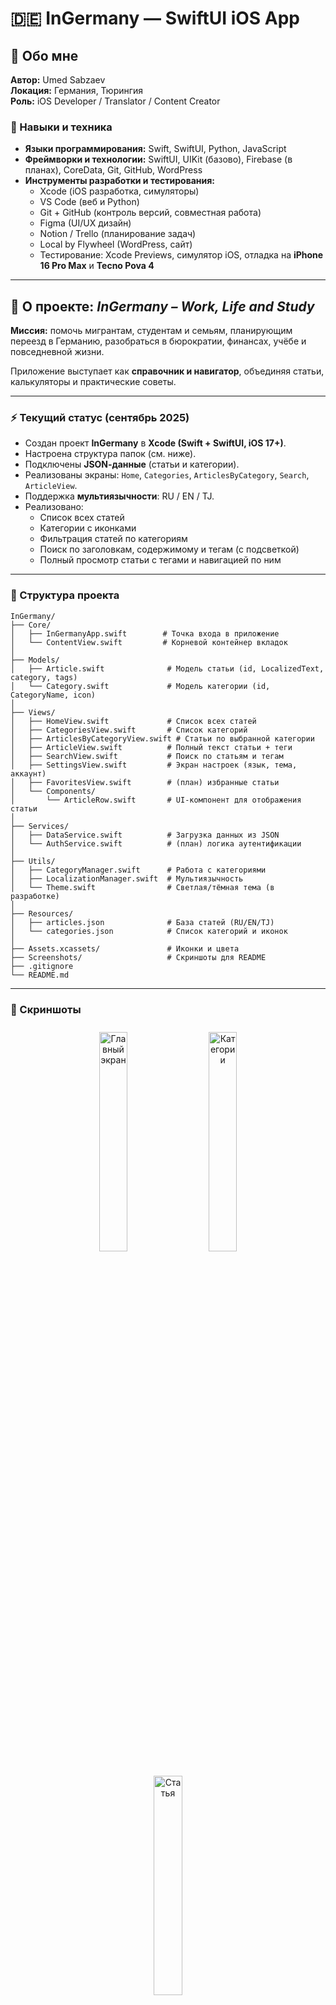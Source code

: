 # 🇩🇪 InGermany — SwiftUI iOS App

## 👤 Обо мне

**Автор:** Umed Sabzaev  
**Локация:** Германия, Тюрингия  
**Роль:** iOS Developer / Translator / Content Creator  

### 🔧 Навыки и техника
- **Языки программирования:** Swift, SwiftUI, Python, JavaScript  
- **Фреймворки и технологии:** SwiftUI, UIKit (базово), Firebase (в планах), CoreData, Git, GitHub, WordPress  
- **Инструменты разработки и тестирования:**  
  - Xcode (iOS разработка, симуляторы)  
  - VS Code (веб и Python)  
  - Git + GitHub (контроль версий, совместная работа)  
  - Figma (UI/UX дизайн)  
  - Notion / Trello (планирование задач)  
  - Local by Flywheel (WordPress, сайт)  
  - Тестирование: Xcode Previews, симулятор iOS, отладка на **iPhone 16 Pro Max** и **Tecno Pova 4**  

---

## 📱 О проекте: *InGermany – Work, Life and Study*

**Миссия:** помочь мигрантам, студентам и семьям, планирующим переезд в Германию, разобраться в бюрократии, финансах, учёбе и повседневной жизни.  

Приложение выступает как **справочник и навигатор**, объединяя статьи, калькуляторы и практические советы.  

---

### ⚡️ Текущий статус (сентябрь 2025)
- Создан проект **InGermany** в **Xcode (Swift + SwiftUI, iOS 17+)**.  
- Настроена структура папок (см. ниже).  
- Подключены **JSON‑данные** (статьи и категории).  
- Реализованы экраны: `Home`, `Categories`, `ArticlesByCategory`, `Search`, `ArticleView`.  
- Поддержка **мультиязычности**: RU / EN / TJ.  
- Реализовано:  
  - Список всех статей  
  - Категории с иконками  
  - Фильтрация статей по категориям  
  - Поиск по заголовкам, содержимому и тегам (с подсветкой)  
  - Полный просмотр статьи с тегами и навигацией по ним  

---

### 📂 Структура проекта

```
InGermany/
├── Core/                
│   ├── InGermanyApp.swift        # Точка входа в приложение
│   └── ContentView.swift         # Корневой контейнер вкладок
│
├── Models/              
│   ├── Article.swift              # Модель статьи (id, LocalizedText, category, tags)
│   └── Category.swift             # Модель категории (id, CategoryName, icon)
│
├── Views/               
│   ├── HomeView.swift             # Список всех статей
│   ├── CategoriesView.swift       # Список категорий
│   ├── ArticlesByCategoryView.swift # Статьи по выбранной категории
│   ├── ArticleView.swift          # Полный текст статьи + теги
│   ├── SearchView.swift           # Поиск по статьям и тегам
│   ├── SettingsView.swift         # Экран настроек (язык, тема, аккаунт)
│   ├── FavoritesView.swift        # (план) избранные статьи
│   └── Components/
│       └── ArticleRow.swift       # UI‑компонент для отображения статьи
│
├── Services/
│   ├── DataService.swift          # Загрузка данных из JSON
│   └── AuthService.swift          # (план) логика аутентификации
│
├── Utils/
│   ├── CategoryManager.swift      # Работа с категориями
│   ├── LocalizationManager.swift  # Мультиязычность
│   └── Theme.swift                # Светлая/тёмная тема (в разработке)
│
├── Resources/
│   ├── articles.json              # База статей (RU/EN/TJ)
│   └── categories.json            # Список категорий и иконок
│
├── Assets.xcassets/               # Иконки и цвета
├── Screenshots/                   # Скриншоты для README
├── .gitignore                     
└── README.md                      
```

---

### 📸 Скриншоты

<p align="center">
  <img src="Screenshots/home.png" alt="Главный экран" width="30%" style="margin:10px;"/>
  <img src="Screenshots/categories.png" alt="Категории" width="30%" style="margin:10px;"/>
  <img src="Screenshots/article.png" alt="Статья" width="30%" style="margin:10px;"/>
</p>

<p align="center">
  <img src="Screenshots/search.png" alt="Поиск" width="30%" style="margin:10px;"/>
  <img src="Screenshots/settings.png" alt="Настройки" width="30%" style="margin:10px;"/>
  <img src="Screenshots/favorites.png" alt="Избранное" width="30%" style="margin:10px;"/>
</p>

---

### 🗺 Roadmap

- [x] Базовая структура проекта (SwiftUI + JSON)  
- [x] Поддержка 3 языков (RU, EN, TJ)  
- [x] Экран категорий и фильтрация статей  
- [x] Поиск по заголовкам, текстам и тегам  
- [ ] ⭐ Избранные статьи (сохранение через `FavoritesManager`)  
- [ ] 📤 Поделиться статьёй (`ShareLink`)  
- [ ] 🎨 Светлая / Тёмная тема (`Theme.swift`)  
- [ ] 👤 Вход через Email / Google / Apple ID  
- [ ] ☁️ Синхронизация статей через Firebase / свой backend  
- [ ] 📶 Оффлайн‑режим (CoreData)  
- [ ] 📊 Финансовые калькуляторы (депозиты, расходы)  
- [ ] 🎥 Интеграция с YouTube‑каналом *How it works in Germany*  

---

## 🔗 GitHub и работа с репозиторием

### Первичная настройка
```bash
cd /Users/sumtjk/Desktop/InGermany
git init
git add .
git commit -m "Initial commit"
git branch -M main
git remote add origin https://github.com/UmedTJK/InGermany.git
git push -u origin main
```

> ⚠️ GitHub больше не принимает обычные пароли. Используй **Personal Access Token (PAT)** вместо пароля.

### Как получить PAT
1. Перейди в [GitHub → Settings → Developer settings → Personal access tokens → Tokens (classic)](https://github.com/settings/tokens).  
2. Нажми **Generate new token → Classic**.  
3. Выбери срок действия (например, 90 дней).  
4. Отметь scope: `repo`.  
5. Скопируй токен и используй его вместо пароля при `git push`.  

### Основные команды
```bash
# Добавить изменения
git add .

# Создать коммит
git commit -m "Описание изменений"

# Отправить на GitHub
git push
```

### Работа с ветками
```bash
# Создать новую ветку
git checkout -b feature/new-feature

# Отправить её в GitHub
git push -u origin feature/new-feature
```

---

## 🤝 Contributing

Если хочешь, чтобы другие разработчики или AI‑ассистенты помогали с проектом:  

1. Сделай **fork** репозитория.  
2. Создай новую ветку: `git checkout -b feature/my-feature`.  
3. Внеси изменения и сделай коммит.  
4. Отправь изменения: `git push origin feature/my-feature`.  
5. Создай **Pull Request** в основной репозиторий.  

---

## 📊 Для ИИ и автоматизации

- **Модели:** `Article`, `Category`, `LocalizedText` → `Codable`, `Identifiable`  
- **Мультиязычность:** централизована через `LocalizationManager`  
- **Данные:** хранятся в `Resources/` (JSON) и загружаются через `DataService`  
- **Модули:** `Core`, `Models`, `Views`, `Services`, `Utils`, `Resources`  
- **GitHub‑связка настроена** → AI может анализировать код напрямую  
- **CI/CD:** в будущем планируется GitHub Actions для сборки и тестирования  

---

## ⚖️ Лицензия

Проект распространяется под лицензией **MIT**.  
Ты можешь использовать, изменять и распространять код с указанием автора.  

